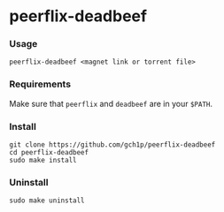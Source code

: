 # peerflix-deadbeef

### Usage

```
peerflix-deadbeef <magnet link or torrent file>
```

### Requirements

Make sure that `peerflix` and `deadbeef` are in your `$PATH`.

### Install

```
git clone https://github.com/gch1p/peerflix-deadbeef
cd peerflix-deadbeef
sudo make install
```

### Uninstall

```
sudo make uninstall
```
